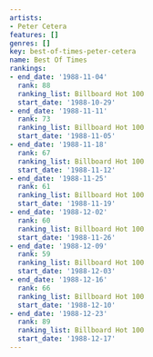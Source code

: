 ```yaml
---
artists:
- Peter Cetera
features: []
genres: []
key: best-of-times-peter-cetera
name: Best Of Times
rankings:
- end_date: '1988-11-04'
  rank: 88
  ranking_list: Billboard Hot 100
  start_date: '1988-10-29'
- end_date: '1988-11-11'
  rank: 73
  ranking_list: Billboard Hot 100
  start_date: '1988-11-05'
- end_date: '1988-11-18'
  rank: 67
  ranking_list: Billboard Hot 100
  start_date: '1988-11-12'
- end_date: '1988-11-25'
  rank: 61
  ranking_list: Billboard Hot 100
  start_date: '1988-11-19'
- end_date: '1988-12-02'
  rank: 60
  ranking_list: Billboard Hot 100
  start_date: '1988-11-26'
- end_date: '1988-12-09'
  rank: 59
  ranking_list: Billboard Hot 100
  start_date: '1988-12-03'
- end_date: '1988-12-16'
  rank: 66
  ranking_list: Billboard Hot 100
  start_date: '1988-12-10'
- end_date: '1988-12-23'
  rank: 89
  ranking_list: Billboard Hot 100
  start_date: '1988-12-17'
---
```


